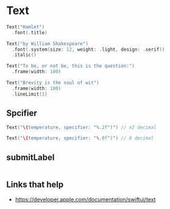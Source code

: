 # Text

```swift
Text("Hamlet")
  .font(.title)
```

```swift
Text("by William Shakespeare")
  .font(.system(size: 12, weight: .light, design: .serif))
  .italic()
```

```swift
Text("To be, or not be, this is the question:")
  .frame(width: 100)
```

```swift
Text("Brevity is the soul of wit")
  .frame(width: 100)
  .lineLimit(1)
```

## Spcifier

```swift
Text("\(temperature, specifier: "%.2f")") // x2 decimal
```

```swift
Text("\(temperature, specifier: "%.0f")") // 0 decimal
```

## submitLabel

```swift

```

## Links that help

- https://developer.apple.com/documentation/swiftui/text
